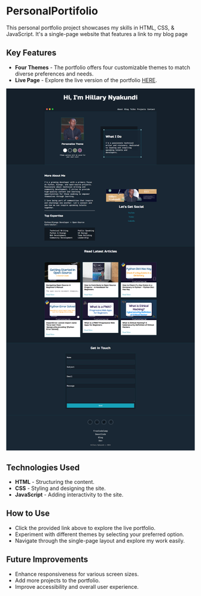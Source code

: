 # PersonalPortifolio

This personal portfolio project showcases my skills in HTML, CSS, &amp; JavaScript. It's a single-page website that features a link to my blog page

## Key Features

- **Four Themes** - The portfolio offers four customizable themes to match diverse preferences and needs.
- **Live Page** - Explore the live version of the portfolio [HERE](https://larymak.netlify.app/).

![](images/home-page.png)

## Technologies Used

- **HTML** - Structuring the content.
- **CSS** - Styling and designing the site.
- **JavaScript** - Adding interactivity to the site.

## How to Use

- Click the provided link above to explore the live portfolio.
- Experiment with different themes by selecting your preferred option.
- Navigate through the single-page layout and explore my work easily.

## Future Improvements

- Enhance responsiveness for various screen sizes.
- Add more projects to the portfolio.
- Improve accessibility and overall user experience.
